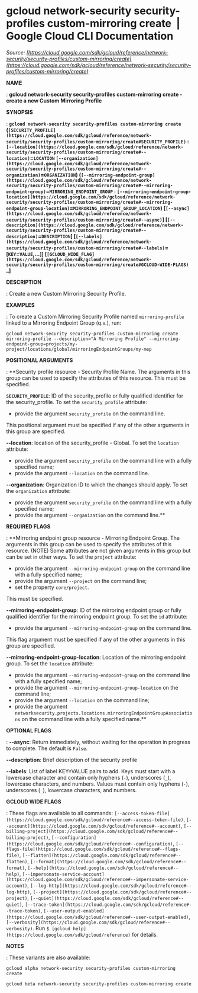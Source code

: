 # gcloud network-security security-profiles custom-mirroring create  |  Google Cloud CLI Documentation

*Source: [https://cloud.google.com/sdk/gcloud/reference/network-security/security-profiles/custom-mirroring/create](https://cloud.google.com/sdk/gcloud/reference/network-security/security-profiles/custom-mirroring/create)*

**NAME**

: **gcloud network-security security-profiles custom-mirroring create - create a new Custom Mirroring Profile**

**SYNOPSIS**

: **`gcloud network-security security-profiles custom-mirroring create` (`[SECURITY_PROFILE](https://cloud.google.com/sdk/gcloud/reference/network-security/security-profiles/custom-mirroring/create#SECURITY_PROFILE)` : `[--location](https://cloud.google.com/sdk/gcloud/reference/network-security/security-profiles/custom-mirroring/create#--location)`=`LOCATION` `[--organization](https://cloud.google.com/sdk/gcloud/reference/network-security/security-profiles/custom-mirroring/create#--organization)`=`ORGANIZATION`) (`[--mirroring-endpoint-group](https://cloud.google.com/sdk/gcloud/reference/network-security/security-profiles/custom-mirroring/create#--mirroring-endpoint-group)`=`MIRRORING_ENDPOINT_GROUP` : `[--mirroring-endpoint-group-location](https://cloud.google.com/sdk/gcloud/reference/network-security/security-profiles/custom-mirroring/create#--mirroring-endpoint-group-location)`=`MIRRORING_ENDPOINT_GROUP_LOCATION`) [`[--async](https://cloud.google.com/sdk/gcloud/reference/network-security/security-profiles/custom-mirroring/create#--async)`] [`[--description](https://cloud.google.com/sdk/gcloud/reference/network-security/security-profiles/custom-mirroring/create#--description)`=`DESCRIPTION`] [`[--labels](https://cloud.google.com/sdk/gcloud/reference/network-security/security-profiles/custom-mirroring/create#--labels)`=[`KEY`=`VALUE`,…]] [`[GCLOUD_WIDE_FLAG](https://cloud.google.com/sdk/gcloud/reference/network-security/security-profiles/custom-mirroring/create#GCLOUD-WIDE-FLAGS) …`]**

**DESCRIPTION**

: Create a new Custom Mirroring Security Profile.

**EXAMPLES**

: To create a Custom Mirroring Security Profile named
`mirroring-profile` linked to a Mirroring Endpoint Group (q.v.), run:

```
gcloud network-security security-profiles custom-mirroring create mirroring-profile --description="A Mirroring Profile" --mirroring-endpoint-group=projects/my-project/locations/global/mirroringEndpointGroups/my-mep
```

**POSITIONAL ARGUMENTS**

: **Security profile resource - Security Profile Name. The arguments in this group
can be used to specify the attributes of this resource.
This must be specified.

**`SECURITY_PROFILE`**:
ID of the security_profile or fully qualified identifier for the
security_profile.
To set the `security_profile` attribute:

- provide the argument `security_profile` on the command line.

This positional argument must be specified if any of the other arguments in this
group are specified.

**--location**:
location of the security_profile - Global.
To set the `location` attribute:

- provide the argument `security_profile` on the command line with a
fully specified name;
- provide the argument `--location` on the command line.

**--organization**:
Organization ID to which the changes should apply.
To set the `organization` attribute:

- provide the argument `security_profile` on the command line with a
fully specified name;
- provide the argument `--organization` on the command line.**

**REQUIRED FLAGS**

: **Mirroring endpoint group resource - Mirroring Endpoint Group. The arguments in
this group can be used to specify the attributes of this resource. (NOTE) Some
attributes are not given arguments in this group but can be set in other ways.
To set the `project` attribute:

- provide the argument `--mirroring-endpoint-group` on the command line
with a fully specified name;
- provide the argument `--project` on the command line;
- set the property `core/project`.

This must be specified.

**--mirroring-endpoint-group**:
ID of the mirroring endpoint group or fully qualified identifier for the
mirroring endpoint group.
To set the `id` attribute:

- provide the argument `--mirroring-endpoint-group` on the command
line.

This flag argument must be specified if any of the other arguments in this group
are specified.

**--mirroring-endpoint-group-location**:
Location of the mirroring endpoint group.
To set the `location` attribute:

- provide the argument `--mirroring-endpoint-group` on the command line
with a fully specified name;
- provide the argument `--mirroring-endpoint-group-location` on the
command line;
- provide the argument `--location` on the command line;
- provide the argument
`networksecurity.projects.locations.mirroringEndpointGroupAssociations`
on the command line with a fully specified name.**

**OPTIONAL FLAGS**

: **--async**:
Return immediately, without waiting for the operation in progress to complete.
The default is `False`.

**--description**:
Brief description of the security profile

**--labels**:
List of label KEY=VALUE pairs to add.
Keys must start with a lowercase character and contain only hyphens
(`-`), underscores (`_`), lowercase characters, and
numbers. Values must contain only hyphens (`-`), underscores
(`_`), lowercase characters, and numbers.

**GCLOUD WIDE FLAGS**

: These flags are available to all commands: `[--access-token-file](https://cloud.google.com/sdk/gcloud/reference#--access-token-file)`,
`[--account](https://cloud.google.com/sdk/gcloud/reference#--account)`, `[--billing-project](https://cloud.google.com/sdk/gcloud/reference#--billing-project)`,
`[--configuration](https://cloud.google.com/sdk/gcloud/reference#--configuration)`,
`[--flags-file](https://cloud.google.com/sdk/gcloud/reference#--flags-file)`,
`[--flatten](https://cloud.google.com/sdk/gcloud/reference#--flatten)`, `[--format](https://cloud.google.com/sdk/gcloud/reference#--format)`, `[--help](https://cloud.google.com/sdk/gcloud/reference#--help)`, `[--impersonate-service-account](https://cloud.google.com/sdk/gcloud/reference#--impersonate-service-account)`,
`[--log-http](https://cloud.google.com/sdk/gcloud/reference#--log-http)`,
`[--project](https://cloud.google.com/sdk/gcloud/reference#--project)`, `[--quiet](https://cloud.google.com/sdk/gcloud/reference#--quiet)`, `[--trace-token](https://cloud.google.com/sdk/gcloud/reference#--trace-token)`, `[--user-output-enabled](https://cloud.google.com/sdk/gcloud/reference#--user-output-enabled)`,
`[--verbosity](https://cloud.google.com/sdk/gcloud/reference#--verbosity)`.
Run `$ [gcloud help](https://cloud.google.com/sdk/gcloud/reference)` for details.

**NOTES**

: These variants are also available:

```
gcloud alpha network-security security-profiles custom-mirroring create
```

```
gcloud beta network-security security-profiles custom-mirroring create
```